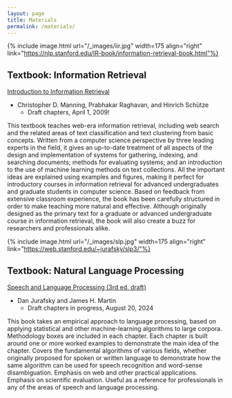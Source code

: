 ```yaml
---
layout: page
title: Materials
permalink: /materials/
---
```


{% include image.html url="/_images/iir.jpg" width=175 align="right" link="https://nlp.stanford.edu/IR-book/information-retrieval-book.html"%}

## Textbook: Information Retrieval

[Introduction to Information Retrieval](https://nlp.stanford.edu/IR-book/information-retrieval-book.html)
- Christopher D. Manning, Prabhakar Raghavan, and Hinrich Schütze
   - Draft chapters, April 1, 2009!

This textbook teaches web-era information retrieval, including web search and the related areas of text classification and text clustering from basic concepts. Written from a computer science perspective by three leading experts in the field, it gives an up-to-date treatment of all aspects of the design and implementation of systems for gathering, indexing, and searching documents; methods for evaluating systems; and an introduction to the use of machine learning methods on text collections. All the important ideas are explained using examples and figures, making it perfect for introductory courses in information retrieval for advanced undergraduates and graduate students in computer science. Based on feedback from extensive classroom experience, the book has been carefully structured in order to make teaching more natural and effective. Although originally designed as the primary text for a graduate or advanced undergraduate course in information retrieval, the book will also create a buzz for researchers and professionals alike.


{% include image.html url="/_images/slp.jpg" width=175 align="right"  link="https://web.stanford.edu/~jurafsky/slp3/"%}


## Textbook: Natural Language Processing

[Speech and Language Processing (3rd ed. draft) ](https://web.stanford.edu/~jurafsky/slp3/)
- Dan Jurafsky and James H. Martin
    - Draft chapters in progress, August 20, 2024

This book takes an empirical approach to language processing, based on applying statistical and other machine-learning algorithms to large corpora. Methodology boxes are included in each chapter. Each chapter is built around one or more worked examples to demonstrate the main idea of the chapter. Covers the fundamental algorithms of various fields, whether originally proposed for spoken or written language to demonstrate how the same algorithm can be used for speech recognition and word-sense disambiguation. Emphasis on web and other practical applications. Emphasis on scientific evaluation. Useful as a reference for professionals in any of the areas of speech and language processing.

